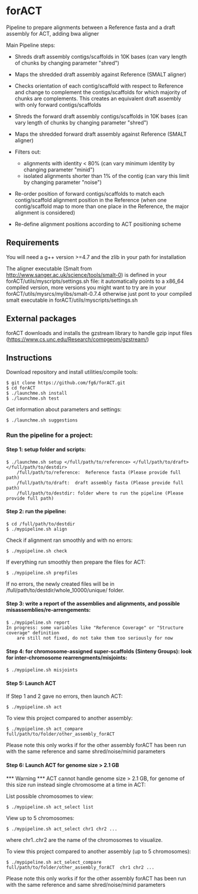 
# forACT
Pipeline to prepare alignments between a Reference fasta and a draft assembly for ACT, adding bwa aligner

Main Pipeline steps:

* Shreds draft assembly contigs/scaffolds in 10K bases (can vary length of chunks by changing parameter "shred")
* Maps the shredded draft assembly against Reference  (SMALT aligner)
* Checks orientation of each contig/scaffold with respect to Reference and change to complement the contigs/scaffolds for which majority of chunks are complements. This creates an equivalent draft assembly with only forward contigs/scaffolds
* Shreds the forward draft assembly contigs/scaffolds in 10K bases (can vary length of chunks by changing parameter "shred")
* Maps the shredded forward draft assembly against Reference (SMALT aligner)
* Filters out:

	- alignments with identity < 80% (can vary minimum identity by changing parameter "minid")
	- isolated alignments shorter than 1% of the contig (can vary this limit by changing parameter "noise")
* Re-order position of forward contigs/scaffolds to match each contig/scaffold alignment position in the Reference (when one contig/scaffold map to more than one place in the Reference, the major alignment is considered)
* Re-define alignment positions according to ACT positioning scheme

## Requirements
You will need a g++ version >=4.7 and the zlib in your path for installation

The aligner executable (Smalt from http://www.sanger.ac.uk/science/tools/smalt-0) is defined in your forACT/utils/myscripts/settings.sh file: it automatically points to a 
x86\_64 compiled version, more versions you might want to try are in your forACT/utils/mysrcs/mylibs/smalt-0.7.4
otherwise just pont to your compiled smalt executable in forACT/utils/myscripts/settings.sh

## External packages
forACT downloads and installs the gzstream library to handle gzip input files (https://www.cs.unc.edu/Research/compgeom/gzstream/)

## Instructions
Download repository and install utilities/compile tools: 

	$ git clone https://github.com/fg6/forACT.git
	$ cd forACT
	$ ./launchme.sh install
	$ ./launchme.sh test

Get information about parameters and settings:

	$ ./launchme.sh suggestions
	
### Run the pipeline for a project: 
#### Step 1: setup folder and scripts:
	$ ./launchme.sh setup </full/path/to/reference> </full/path/to/draft>  </full/path/to/destdir>
	    /full/path/to/reference:  Reference fasta (Please provide full path)
	    /full/path/to/draft:  draft assembly fasta (Please provide full path)
	    /full/path/to/destdir: folder where to run the pipeline (Please provide full path)
#### Step 2: run the pipeline:

	$ cd /full/path/to/destdir
	$ ./mypipeline.sh align
Check if alignment ran smoothly and with no errors:

	$ ./mypipeline.sh check 
	
If everything run smoothly then prepare the files for ACT: 

	$ ./mypipeline.sh prepfiles
If no errors, the newly created files will be in /full/path/to/destdir/whole_10000/unique/ folder.

#### Step 3: write a report of the assemblies and alignments, and possible misassemblies/re-arrengements:

	$ ./mypipeline.sh report
	In progress: some variables like "Reference Coverage" or "Structure coverage" definition 
		are still not fixed, do not take them too seriously for now
#### Step 4: for chromosome-assigned super-scaffolds (Sinteny Groups): look for inter-chromosome rearrengments/misjoints:

	$ ./mypipeline.sh misjoints
	
	
#### Step 5: Launch ACT

If Step 1 and 2 gave no errors, then launch ACT:

	$ ./mypipeline.sh act  
To view this project compared to another assembly:

	$ ./mypipeline.sh act_compare full/path/to/folder/other_assembly_forACT
Please note this only works if for the other assembly forACT has been run with the same reference and
same shred/noise/minid parameters

#### Step 6: Launch ACT for genome size > 2.1 GB
*** Warning *** 
ACT cannot handle genome size > 2.1 GB, for genome of this size run instead single chromosome
at a time in ACT:

List possible chromosomes to view:

	$ ./mypipeline.sh act_select list
View up to 5 chromosomes:

	$ ./mypipeline.sh act_select chr1 chr2 ...
where chr1..chr2 are the name of the chromosomes to visualize.
	
To view this project compared to another assembly (up to 5 chromosomes):

	$ ./mypipeline.sh act_select_compare full/path/to/folder/other_assembly_forACT  chr1 chr2 ...
Please note this only works if for the other assembly forACT has been run with the same reference and
same shred/noise/minid parameters	






